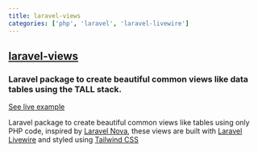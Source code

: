 ```yaml
---
title: laravel-views
categories: ['php', 'laravel', 'laravel-livewire']
---
```

## [laravel-views](https://github.com/Gustavinho/laravel-views)

### Laravel package to create beautiful common views like data tables using the TALL stack.


[See live example](http://laravel-views.herokuapp.com)

Laravel package to create beautiful common views like tables using only PHP code, inspired by [Laravel Nova](https://nova.laravel.com/), these views are built with [Laravel Livewire](https://laravel-livewire.com/) and styled using [Tailwind CSS](https://tailwindcss.com/)
